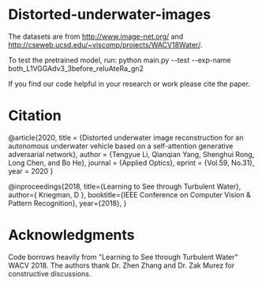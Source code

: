 # Distorted-underwater-images
The datasets are from http://www.image-net.org/ and http://cseweb.ucsd.edu/~viscomp/projects/WACV18Water/. 

To test the pretrained model, run: python main.py --test --exp-name both_L1VGGAdv3_3before_reluAteRa_gn2

If you find our code helpful in your research or work please cite the paper.


# Citation
@article{2020,
  title = {Distorted underwater image reconstruction for an autonomous underwater vehicle based on a self-attention generative adversarial network},
  author = {Tengyue Li, Qianqian Yang, Shenghui Rong, Long Chen, and Bo He},
  journal = {Applied Optics},
  eprint = {Vol.59, No.31},
  year = 2020
}

@inproceedings{2018,
  title={Learning to See through Turbulent Water},
  author={ Kriegman, D },
  booktitle={IEEE Conference on Computer Vision & Pattern Recognition},
  year={2018},
}

# Acknowledgments
Code borrows heavily from  "Learning to See through Turbulent Water" WACV 2018. The authors thank Dr. Zhen Zhang and Dr. Zak Murez for constructive discussions.
